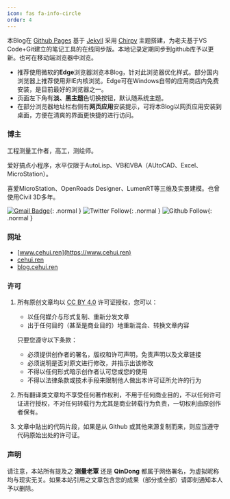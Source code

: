```yaml
---
icon: fas fa-info-circle
order: 4
---
```


本Blog在 [Github Pages](https://pages.github.com/) 基于 [Jekyll](https://jekyllrb.com/) 采用 [Chirpy](https://github.com/cotes2020/jekyll-theme-chirpy) 主题搭建，为老夫基于VS Code+Git建立的笔记工具的在线同步版。本地记录定期同步到github库予以更新。也可在移动端浏览器中浏览。

- 推荐使用微软的**Edge**浏览器浏览本Blog，针对此浏览器优化样式。部分国内浏览器上推荐使用非IE内核浏览。Edge可在Windows自带的应用商店内免费安装，是目前最好的浏览器之一。
- 页面左下角有**淡、黑主题**色切换按钮，默认随系统主题。
- 在部分浏览器地址栏右侧有**网页应用**安装提示，可将本Blog以网页应用安装到桌面，方便在清爽的界面更快捷的进行访问。

### 博主
工程测量工作者，高工，测绘师。

爱好搞点小程序，水平仅限于AutoLisp、VB和VBA（AUtoCAD、Excel、MicroStation）。

喜爱MicroStation、OpenRoads Designer、LumenRT等三维及实景建模。也曾使用Civil 3D多年。

[![Gmail Badge](https://img.shields.io/badge/-qind@139.com-c14438?style=flat-square&logo=Gmail&logoColor=white&link=mailto:qind@139.com)](mailto:qind@139.com){: .normal }
![Twitter Follow](https://img.shields.io/twitter/follow/qd_xyz?style=social){: .normal }
![Github Follow](https://img.shields.io/github/followers/qin-dong?style=social){: .normal }

### 网址
- [www.cehui.ren](https://www.cehui.ren)
- [cehui.ren](https://www.cehui.ren)
- [blog.cehui.ren](https://www.cehui.ren)

### 许可
1. 所有原创文章均以 [CC BY 4.0](https://creativecommons.org/licenses/by/4.0/) 许可证授权，您可以：
    - 以任何媒介与形式复制、重新分发文章
    - 出于任何目的（甚至是商业目的）地重新混合、转换文章内容

    只要您遵守以下条款：
     - 必须提供创作者的署名，版权和许可声明，免责声明以及文章链接
     - 必须说明是否对原文进行修改，并指示出该修改
     - 不得以任何形式暗示创作者认可您或您的使用
     - 不得以法律条款或技术手段来限制他人做出本许可证所允许的行为
2. 所有翻译类文章均不享受任何著作权利，不用于任何商业目的，不以任何许可证进行授权，不对任何转载行为尤其是商业转载行为负责，一切权利由原创作者保有。
3. 文章中贴出的代码片段，如果是从 Github 或其他来源复制而来，则应当遵守代码原始出处的许可证。

### 声明
请注意，本站所有提及之 **测量老覃** 还是 **QinDong** 都属于网络署名，为虚拟昵称均与现实无关。如果本站引用之文章包含您的成果（部分或全部）请即刻通知本人予以删除。